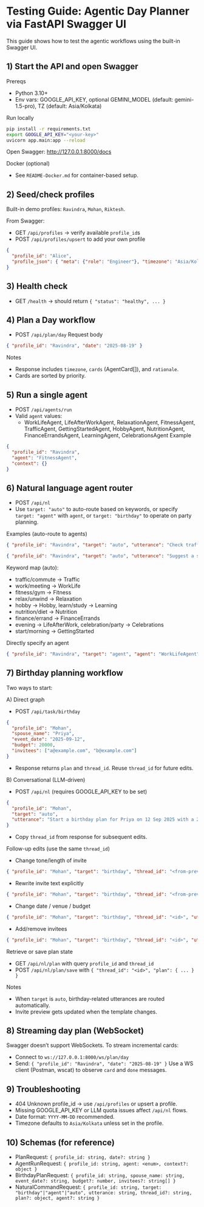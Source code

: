 # Testing Guide: Agentic Day Planner via FastAPI Swagger UI

This guide shows how to test the agentic workflows using the built-in Swagger UI.

## 1) Start the API and open Swagger

Prereqs
- Python 3.10+
- Env vars: GOOGLE_API_KEY, optional GEMINI_MODEL (default: gemini-1.5-pro), TZ (default: Asia/Kolkata)

Run locally
```bash
pip install -r requirements.txt
export GOOGLE_API_KEY="<your-key>"
uvicorn app.main:app --reload
```
Open Swagger: http://127.0.0.1:8000/docs

Docker (optional)
- See `README-Docker.md` for container-based setup.

## 2) Seed/check profiles

Built-in demo profiles: `Ravindra`, `Mohan`, `Riktesh`.

From Swagger:
- GET `/api/profiles` → verify available `profile_id`s
- POST `/api/profiles/upsert` to add your own profile
```json
{
  "profile_id": "Alice",
  "profile_json": { "meta": {"role": "Engineer"}, "timezone": "Asia/Kolkata", "days": {"Day_1": {"09:00": "Standup"}} }
}
```

## 3) Health check
- GET `/health` → should return `{ "status": "healthy", ... }`

## 4) Plan a Day workflow
- POST `/api/plan/day`
Request body
```json
{ "profile_id": "Ravindra", "date": "2025-08-19" }
```
Notes
- Response includes `timezone`, `cards` (AgentCard[]), and `rationale`.
- Cards are sorted by priority.

## 5) Run a single agent
- POST `/api/agents/run`
- Valid `agent` values:
  - WorkLifeAgent, LifeAfterWorkAgent, RelaxationAgent, FitnessAgent, TrafficAgent, GettingStartedAgent, HobbyAgent, NutritionAgent, FinanceErrandsAgent, LearningAgent, CelebrationsAgent
Example
```json
{
  "profile_id": "Ravindra",
  "agent": "FitnessAgent",
  "context": {}
}
```

## 6) Natural language agent router
- POST `/api/nl`
- Use `target: "auto"` to auto-route based on keywords, or specify `target: "agent"` with `agent`, or `target: "birthday"` to operate on party planning.

Examples (auto-route to agents)
```json
{ "profile_id": "Ravindra", "target": "auto", "utterance": "Check traffic for my evening commute." }
```
```json
{ "profile_id": "Ravindra", "target": "auto", "utterance": "Suggest a short gym routine." }
```
Keyword map (auto):
- traffic/commute → Traffic
- work/meeting → WorkLife
- fitness/gym → Fitness
- relax/unwind → Relaxation
- hobby → Hobby, learn/study → Learning
- nutrition/diet → Nutrition
- finance/errand → FinanceErrands
- evening → LifeAfterWork, celebration/party → Celebrations
- start/morning → GettingStarted

Directly specify an agent
```json
{ "profile_id": "Ravindra", "target": "agent", "agent": "WorkLifeAgent", "utterance": "Plan my work block" }
```

## 7) Birthday planning workflow
Two ways to start:

A) Direct graph
- POST `/api/task/birthday`
```json
{
  "profile_id": "Mohan",
  "spouse_name": "Priya",
  "event_date": "2025-09-12",
  "budget": 20000,
  "invitees": ["a@example.com", "b@example.com"]
}
```
- Response returns `plan` and `thread_id`. Reuse `thread_id` for future edits.

B) Conversational (LLM-driven)
- POST `/api/nl` (requires GOOGLE_API_KEY to be set)
```json
{
  "profile_id": "Mohan",
  "target": "auto",
  "utterance": "Start a birthday plan for Priya on 12 Sep 2025 with a 20k budget and invite a@example.com, b@example.com"
}
```
- Copy `thread_id` from response for subsequent edits.

Follow-up edits (use the same `thread_id`)
- Change tone/length of invite
```json
{ "profile_id": "Mohan", "target": "birthday", "thread_id": "<from-previous>", "utterance": "Make the invite more formal and short" }
```
- Rewrite invite text explicitly
```json
{ "profile_id": "Mohan", "target": "birthday", "thread_id": "<from-previous>", "utterance": "Use this exact invite: Hi {name}, join us on {date} at {venue}. RSVP: {rsvp}" }
```
- Change date / venue / budget
```json
{ "profile_id": "Mohan", "target": "birthday", "thread_id": "<id>", "utterance": "Change the venue to The Oberoi" }
```
- Add/remove invitees
```json
{ "profile_id": "Mohan", "target": "birthday", "thread_id": "<id>", "utterance": "Add invitees c@example.com, d@example.com" }
```

Retrieve or save plan state
- GET `/api/nl/plan` with query `profile_id` and `thread_id`
- POST `/api/nl/plan/save` with `{ "thread_id": "<id>", "plan": { ... } }`

Notes
- When `target` is `auto`, birthday-related utterances are routed automatically.
- Invite preview gets updated when the template changes.

## 8) Streaming day plan (WebSocket)
Swagger doesn’t support WebSockets. To stream incremental cards:
- Connect to `ws://127.0.0.1:8000/ws/plan/day`
- Send: `{ "profile_id": "Ravindra", "date": "2025-08-19" }`
Use a WS client (Postman, wscat) to observe `card` and `done` messages.

## 9) Troubleshooting
- 404 Unknown profile_id → use `/api/profiles` or upsert a profile.
- Missing GOOGLE_API_KEY or LLM quota issues affect `/api/nl` flows.
- Date format: `YYYY-MM-DD` recommended.
- Timezone defaults to `Asia/Kolkata` unless set in the profile.

## 10) Schemas (for reference)
- PlanRequest: `{ profile_id: string, date?: string }`
- AgentRunRequest: `{ profile_id: string, agent: <enum>, context?: object }`
- BirthdayPlanRequest: `{ profile_id: string, spouse_name: string, event_date?: string, budget?: number, invitees?: string[] }`
- NaturalCommandRequest: `{ profile_id: string, target: "birthday"|"agent"|"auto", utterance: string, thread_id?: string, plan?: object, agent?: string }`
